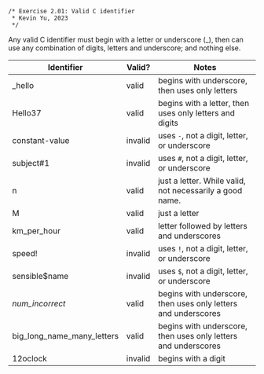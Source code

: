 ```
/* Exercise 2.01: Valid C identifier
 * Kevin Yu, 2023
 */
```

Any valid C identifier must begin with a letter or underscore (_), then can use any combination of digits, letters and underscore; and nothing else.

| Identifier             | Valid?   | Notes                                                    |
|------------------------|----------|----------------------------------------------------------|
| _hello                | valid    | begins with underscore, then uses only letters          |
| Hello37               | valid    | begins with a letter, then uses only letters and digits  |
| constant-value        | invalid  | uses `-`, not a digit, letter, or underscore             |
| subject#1             | invalid  | uses `#`, not a digit, letter, or underscore             |
| n                     | valid    | just a letter. While valid, not necessarily a good name. |
| M                     | valid    | just a letter                                             |
| km_per_hour           | valid    | letter followed by letters and underscores               |
| speed!                | invalid  | uses `!`, not a digit, letter, or underscore             |
| sensible$name         | invalid  | uses `$`, not a digit, letter, or underscore             |
| _num_incorrect_       | valid    | begins with underscore, then uses only letters and underscores |
| big_long_name_many_letters | valid    | begins with underscore, then uses only letters and underscores |
| 12oclock              | invalid  | begins with a digit                                      |